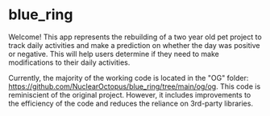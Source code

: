 # blue_ring
Welcome! This app represents the rebuilding of a two year old pet project to track daily activities and make a prediction on whether the day was positive or negative. This will help users determine if they need to make modifications to their daily activities. 

Currently, the majority of the working code is located in the "OG" folder: https://github.com/NuclearOctopus/blue_ring/tree/main/og/og. This code is reminiscient of the original project. However, it includes improvements to the efficiency of the code and reduces the reliance on 3rd-party libraries.

